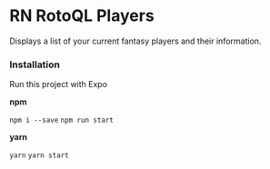 # RN RotoQL Players

Displays a list of your current fantasy players and their information.

### Installation

Run this project with Expo

**npm**

``` npm i --save ```
``` npm run start ```


**yarn**

``` yarn ```
``` yarn start ```
